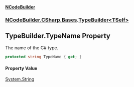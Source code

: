 #### [NCodeBuilder](index.md 'index')
### [NCodeBuilder.CSharp.Bases](NCodeBuilder.CSharp.Bases.md 'NCodeBuilder.CSharp.Bases').[TypeBuilder&lt;TSelf&gt;](NCodeBuilder.CSharp.Bases.TypeBuilder_TSelf_.md 'NCodeBuilder.CSharp.Bases.TypeBuilder<TSelf>')

## TypeBuilder<TSelf>.TypeName Property

The name of the C# type.

```csharp
protected string TypeName { get; }
```

#### Property Value
[System.String](https://docs.microsoft.com/en-us/dotnet/api/System.String 'System.String')